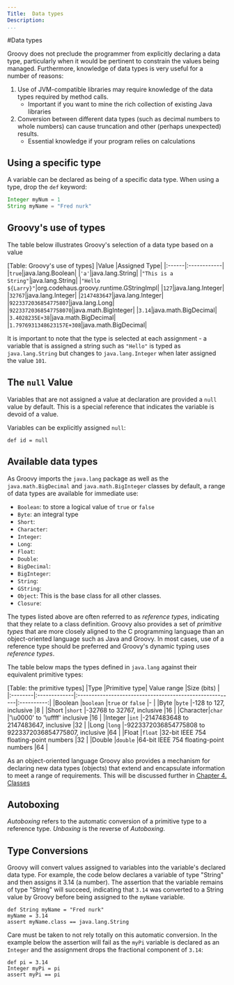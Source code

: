 ```yaml
---
Title:	Data types  
Description:	
...
```


#Data types

Groovy does not preclude the programmer from explicitly declaring a data type, particularly when it would be pertinent to constrain the values being managed. Furthermore, knowledge of data types is very useful for a number of reasons:

 1. Use of JVM-compatible libraries may require knowledge of the data types required by method calls.
	 - Important if you want to mine the rich collection of existing Java libraries
 2. Conversion between different data types (such as decimal numbers to whole numbers) can cause truncation and other (perhaps unexpected) results.
	 - Essential knowledge if your program relies on calculations 

## Using a specific type
A variable can be declared as being of a specific data type. When using a type, drop the `def` keyword: 

```groovy
Integer myNum = 1
String myName = "Fred nurk"
```

## Groovy's use of types
The table below illustrates Groovy's selection of a data type based on a value

[Table: Groovy's use of types]
|Value  |Assigned Type|
|:------|:------------|
|`true`|java.lang.Boolean|
|`'a'`|java.lang.String|
|`"This is a String"`|java.lang.String|
|`"Hello ${Larry}"`|org.codehaus.groovy.runtime.GStringImpl|
|`127`|java.lang.Integer|
|`32767`|java.lang.Integer|
|`2147483647`|java.lang.Integer|
|`9223372036854775807`|java.lang.Long|
|`92233720368547758070`|java.math.BigInteger|
|`3.14`|java.math.BigDecimal|
|`3.4028235E+38`|java.math.BigDecimal|
|`1.7976931348623157E+308`|java.math.BigDecimal|

It is important to note that the type is selected at each assignment - a variable that is assigned a string such as `"Hello"` is typed as `java.lang.String` but changes to `java.lang.Integer` when later assigned the value `101`. 

## The `null` Value
Variables that are not assigned a value at declaration are provided a `null` value by default. This is a special reference that indicates the variable is devoid of a value.

Variables can be explicitly assigned `null`:

    def id = null

## Available data types
As Groovy imports the `java.lang` package as well as the `java.math.BigDecimal` and `java.math.BigInteger` classes by default, a range of data types are available for immediate use:

 - `Boolean`: to store a logical value of `true` or `false`
 - `Byte`: an integral type 
 - `Short`: 
 - `Character`:
 - `Integer`: 
 - `Long`: 
 - `Float`:
 - `Double`:
 - `BigDecimal`:
 - `BigInteger`:
 - `String`:
 - `GString`: 
 - `Object`: This is the base class for all other classes. 
 - `Closure`: 

The types listed above are often referred to as _reference types_, indicating that they relate to a class definition. Groovy also provides a set of _primitive types_ that are more closely aligned to the C programming language than an object-oriented language such as Java and Groovy. In most cases, use of a reference type should be preferred and Groovy's dynamic typing uses _reference types_. 

The table below maps the types defined in `java.lang` against their equivalent primitive types:

[Table: the primitive types]
|Type     |Primitive type| Value range                                             |Size (bits) |
|:--------|:-------------|:--------------------------------------------------------|:----------:|
|Boolean  |`boolean`     |`true` or `false`                                        |-           |
|Byte     |`byte`        |-128 to 127, inclusive                                   |8           |
|Short    |`short`       |-32768 to 32767, inclusive                               |16          |
|Character|`char`        |'\u0000' to '\uffff' inclusive                           |16          |
|Integer  |`int`         |-2147483648 to 2147483647, inclusive                     |32          |
|Long     |`long`        |-9223372036854775808 to 9223372036854775807, inclusive   |64          |
|Float    |`float`       |32-bit IEEE 754 floating-point numbers                   |32          |
|Double   |`double`      |64-bit IEEE 754 floating-point numbers                   |64          |

As an object-oriented language Groovy also provides a mechanism for declaring new data types (objects) that extend and encapsulate information to meet a range of requirements. This will be discussed further in [Chapter 4. Classes]()

## Autoboxing
_Autoboxing_ refers to the automatic conversion of a primitive type to a reference type. _Unboxing_ is the reverse of _Autoboxing_.

## Type Conversions

Groovy will convert values assigned to variables into the variable's declared data type. For example, the code below declares a variable of type "String" and then assigns it 3.14 (a number). The assertion that the variable remains of type "String" will succeed, indicating that `3.14` was converted to a String value by Groovy before being assigned to the `myName` variable.

    def String myName = "Fred nurk"
    myName = 3.14
    assert myName.class == java.lang.String

Care must be taken to not rely totally on this automatic conversion. In the example below the assertion will fail as the `myPi` variable is declared as an `Integer` and the assignment drops the fractional component of `3.14`:

    def pi = 3.14
    Integer myPi = pi
    assert myPi == pi